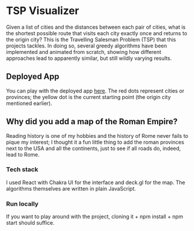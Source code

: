 # TSP Visualizer

Given a list of cities and the distances between each pair of cities, what is the shortest possible route that visits each city exactly once and returns to the origin city? This is the Travelling Salesman Problem (TSP) that this projects tackles. In doing so, several greedy algorithms have been implemented and animated from scratch, showing how different approaches lead to apparently similar, but still wildly varying results. 

## Deployed App
You can play with the deployed app [here](https://razvanborsan.github.io/tsp-visualizer/). The red dots represent cities or provinces; the yellow dot is the current starting point (the origin city mentioned earlier). 

## Why did you add a map of the Roman Empire?

Reading history is one of my hobbies and the history of Rome never fails to pique my interest; I thought it a fun little thing to add the roman provinces next to the USA and all the continents, just to see if all roads do, indeed, lead to Rome.

### Tech stack

I used React with Chakra UI for the interface and deck.gl for the map. The algorithms themselves are written in plain JavaScript.

### Run locally

If you want to play around with the project, cloning it + npm install + npm start should suffice.

